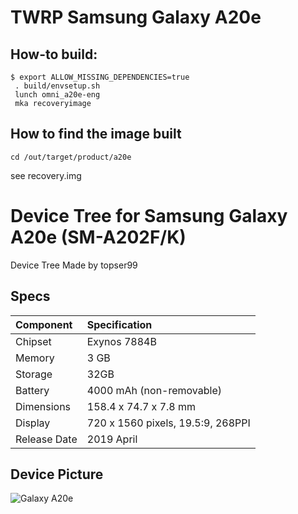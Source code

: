 # TWRP Samsung Galaxy A20e

## How-to build:
```
$ export ALLOW_MISSING_DEPENDENCIES=true
 . build/envsetup.sh
 lunch omni_a20e-eng
 mka recoveryimage
```
## How to find the image built

`cd /out/target/product/a20e`

see recovery.img

# Device Tree for Samsung Galaxy A20e (SM-A202F/K)

Device Tree Made by topser99

## Specs

|        Component        |          Specification            |
| :---------------------- | :-------------------------------- |
| Chipset                 | Exynos 7884B                      |
| Memory                  | 3 GB                              |
| Storage                 | 32GB                              |
| Battery                 | 4000 mAh (non-removable)          |
| Dimensions              | 158.4 x 74.7 x 7.8 mm             |
| Display                 | 720 x 1560 pixels, 19.5:9, 268PPI |
| Release Date            | 2019 April                        |

## Device Picture

![Galaxy A20e](https://fdn2.gsmarena.com/vv/bigpic/samsung-galaxy-a20e.jpg "Galaxy A20e")
